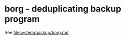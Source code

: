 # borg - deduplicating backup program

See [filesystem/backup/borg.md](../../filesystem/backup/borg.md)

